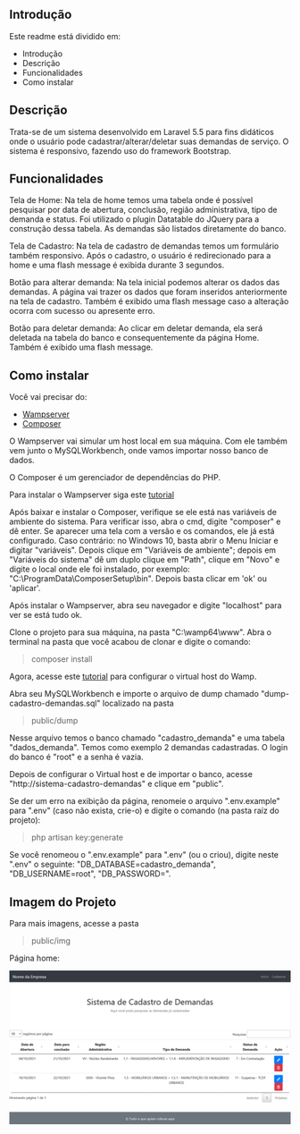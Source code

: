 ## Introdução

Este readme está dividido em:

- Introdução
- Descrição
- Funcionalidades
- Como instalar

## Descrição

Trata-se de um sistema desenvolvido em Laravel 5.5 para fins didáticos onde o usuário pode cadastrar/alterar/deletar suas demandas de serviço. O sistema é responsivo, fazendo uso do framework Bootstrap.

## Funcionalidades

Tela de Home:
  Na tela de home temos uma tabela onde é possível pesquisar por data de abertura, conclusão, região administrativa, tipo de demanda e status. Foi utilizado o plugin Datatable do JQuery para a construção dessa tabela. As demandas são listados diretamente do banco.

Tela de Cadastro:
  Na tela de cadastro de demandas temos um formulário também responsivo. Após o cadastro, o usuário é redirecionado para a home e uma flash message é exibida durante 3 segundos.

Botão para alterar demanda:
  Na tela inicial podemos alterar os dados das demandas. A página vai trazer os dados que foram inseridos anteriormente na tela de cadastro. Também é exibido uma flash message caso a alteração ocorra com sucesso ou apresente erro.

Botão para deletar demanda:
  Ao clicar em deletar demanda, ela será deletada na tabela do banco e consequentemente da página Home. Também é exibido uma flash message.

## Como instalar

Você vai precisar do:
- [Wampserver](https://www.wampserver.com/en/)
- [Composer](https://getcomposer.org/)

O Wampserver vai simular um host local em sua máquina. Com ele também vem junto o MySQLWorkbench, onde vamos importar nosso banco de dados.

O Composer é um gerenciador de dependências do PHP.

Para instalar o Wampserver siga este [tutorial](https://www.devmedia.com.br/instalacao-do-wampserver/25871)

Após baixar e instalar o Composer, verifique se ele está nas variáveis de ambiente do sistema. Para verificar isso, abra o cmd, digite "composer" e dê enter. Se aparecer uma tela com a versão e os comandos, ele já está configurado. Caso contrário: no Windows 10, basta abrir o Menu Iniciar e digitar "variáveis". Depois clique em "Variáveis de ambiente"; depois em "Variáveis do sistema" dê um duplo clique em "Path", clique em "Novo" e digite o local onde ele foi instalado, por exemplo: "C:\ProgramData\ComposerSetup\bin". Depois basta clicar em 'ok' ou 'aplicar'.

Após instalar o Wampserver, abra seu navegador e digite "localhost" para ver se está tudo ok.

Clone o projeto para sua máquina, na pasta "C:\wamp64\www". Abra o terminal na pasta que você acabou de clonar e digite o comando:
> composer install


Agora, acesse este [tutorial](https://www.visualdicas.com.br/index.php/tools/web-server/4-como-alterar-um-servidor-virtual-wamp-server) para configurar o virtual host do Wamp.

Abra seu MySQLWorkbench e importe o arquivo de dump chamado "dump-cadastro-demandas.sql" localizado na pasta
> public/dump


Nesse arquivo temos o banco chamado "cadastro_demanda" e uma tabela "dados_demanda". Temos como exemplo 2 demandas cadastradas. O login do banco é "root" e a senha é vazia.

Depois de configurar o Virtual host e de importar o banco, acesse "http://sistema-cadastro-demandas" e clique em "public".

Se der um erro na exibição da página, renomeie o arquivo ".env.example" para ".env" (caso não exista, crie-o) e digite o comando (na pasta raíz do projeto):
> php artisan key:generate


Se você renomeou o ".env.example" para ".env" (ou o criou), digite neste ".env" o seguinte: "DB_DATABASE=cadastro_demanda", "DB_USERNAME=root", "DB_PASSWORD=".

## Imagem do Projeto

Para mais imagens, acesse a pasta
> public/img

Página home:

![](public/img/home.png)
